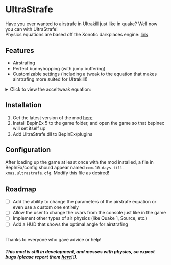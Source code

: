 # UltraStrafe 
Have you ever wanted to airstrafe in Ultrakill just like in quake? 
Well now you can with UltraStrafe!
<br>
Physics equations are based off the Xonotic darkplaces engine: [link](https://github.com/xonotic/darkplaces/blob/55e56658cb6e7e68c8ed11da18eebd8241a58960/sv_user.c#L376-L395)

## Features
- Airstrafing 
- Perfect bunnyhopping (with jump buffering)
- Customizable settings (including a tweak to the equation that makes airstrafing more suited for Ultrakill!)

<details>
  <summary>Click to view the acceltweak equation:</summary>
  <img src="https://github.com/user-attachments/assets/7b296523-921a-4cbb-ad5b-3882cf9efb25" alt="Equation with Graph">
</details>

## Installation
1. Get the latest version of the mod [here](https://github.com/10-days-till-xmas/UltraStrafe/releases/)
2. Install BepInEx 5 to the game folder, and open the game so that bepinex will set itself up
3. Add UltraStrafe.dll to BepInEx/plugins 

## Configuration
After loading up the game at least once with the mod installed, a file in BepInEx/config should appear named `com.10-days-till-xmas.ultrastrafe.cfg`. Modify this file as desired!

## Roadmap

- [ ] Add the ability to change the parameters of the airstrafe equation or even use a custom one entirely
- [ ] Allow the user to change the cvars from the console just like in the game
- [ ] Implement other types of air physics (like Quake 1, Source, etc.)
- [ ] Add a HUD that shows the optimal angle for airstrafing

<br>
Thanks to everyone who gave advice or help!

##### This mod is still in development, and messes with physics, so expect bugs (please report them [here](https://github.com/10-days-till-xmas/UltraStrafe/issues)!!).


